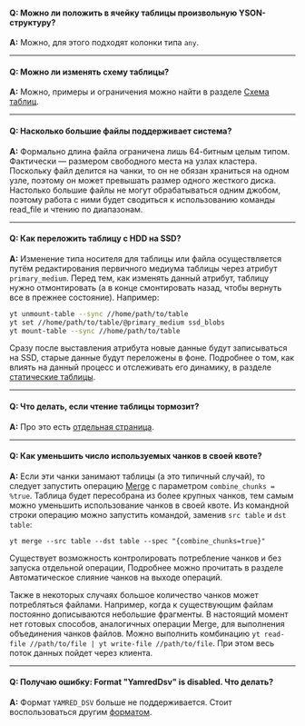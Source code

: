 #### **Q: Можно ли положить в ячейку таблицы произвольную YSON-структуру?**

**A:** Можно, для этого подходят колонки типа `any`.

------

#### **Q: Можно ли изменять схему таблицы?**

**A:** Можно, примеры и ограничения можно найти в разделе [Схема таблиц](../../user-guide/storage/static-schema.md#create).

------

#### **Q: Насколько большие файлы поддерживает система?**

**A:** Формально длина файла ограничена лишь 64-битным целым типом. Фактически — размером свободного места на узлах кластера. Поскольку файл делится на чанки, то он не обязан храниться на одном узле, поэтому он может превышать размер одного жесткого диска. Настолько большие файлы не могут обрабатываться одним джобом, поэтому работа с ними будет сводиться к использованию команды read_file и чтению по диапазонам.

------
#### **Q: Как переложить таблицу с HDD на SSD?**

**A:** Изменение типа носителя для таблицы или файла осуществляется путём редактирования первичного медиума таблицы через атрибут `primary_medium`. Перед тем, как изменять данный атрибут, таблицу нужно отмонтировать (а в конце смонтировать назад, чтобы вернуть все в прежнее состояние). Например:

```bash
yt unmount-table --sync //home/path/to/table
yt set //home/path/to/table/@primary_medium ssd_blobs
yt mount-table --sync //home/path/to/table
```
Сразу после выставления атрибута новые данные будут записываться на SSD, старые данные будут переложены в фоне. Подробнее о том, как влиять на данный процесс и отслеживать его динамику, в разделе [статические таблицы](../../../user-guide/storage/static-tables.md#medium).

------
#### **Q: Что делать, если чтение таблицы тормозит?**

**A:** Про это есть [отдельная страница](../../../user-guide/problems/slow-read.md).

------
#### **Q: Как уменьшить число используемых чанков в своей квоте?**

**A:** Если эти чанки занимают таблицы (а это типичный случай), то следует запустить операцию [Merge](../../../user-guide/data-processing/operations/merge.md) с параметром `combine_chunks = %true`.
Таблица будет пересобрана из более крупных чанков, тем самым можно уменьшить использование чанков в своей квоте. Из командной строки операцию можно запустить командой, заменив `src table` и `dst table`:

```
yt merge --src table --dst table --spec "{combine_chunks=true}"
```

Существует возможность контролировать потребление чанков и без запуска отдельной операции, Подробнее можно прочитать в разделе Автоматическое слияние чанков на выходе операций.

Также в некоторых случаях большое количество чанков может потребляться файлами. Например, когда к существующим файлам постоянно дописываются небольшие фрагменты. В настоящий момент нет готовых способов, аналогичных операции Merge, для выполнения объединения чанков файлов. Можно выполнить комбинацию `yt read-file //path/to/file | yt write-file //path/to/file`.  При этом весь поток данных пойдет через клиента.

------
#### **Q: Получаю ошибку: Format "YamredDsv" is disabled. Что делать?**

**A:** Формат `YAMRED_DSV` больше не поддерживается. Стоит воспользоваться другим [форматом](../../../user-guide/storage/formats.md#formaty-predstavleniya-tablichnyh-dannyh). 
